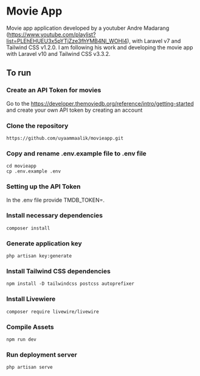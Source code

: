 # Movie App
Movie app application developed by a youtuber Andre Madarang (https://www.youtube.com/playlist?list=PLEhEHUEU3x5pYTjZze3fhYMB4Nl_WOHI4), with Laravel v7 and Tailwind CSS v1.2.0. I am following his work and developing the movie app with Laravel v10 and Tailwind CSS v3.3.2.

## To run

### Create an API Token for movies
Go to the https://developer.themoviedb.org/reference/intro/getting-started and create your own API token by creating an account

### Clone the repository
```
https://github.com/uyaammaalik/movieapp.git
```

### Copy and rename .env.example file to .env file
```
cd movieapp
cp .env.example .env
```
### Setting up the API Token
In the .env file provide TMDB_TOKEN=<your API token>.

### Install necessary dependencies
```
composer install
```

### Generate application key
```
php artisan key:generate
```

### Install Tailwind CSS dependencies
```
npm install -D tailwindcss postcss autoprefixer
```

### Install Livewiere
```
composer require livewire/livewire
```

### Compile Assets
```
npm run dev
```

### Run deployment server
```
php artisan serve
```
